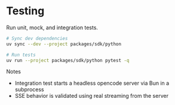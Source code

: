 # Testing

Run unit, mock, and integration tests.

```bash
# Sync dev dependencies
uv sync --dev --project packages/sdk/python

# Run tests
uv run --project packages/sdk/python pytest -q
```

Notes
- Integration test starts a headless opencode server via Bun in a subprocess
- SSE behavior is validated using real streaming from the server
